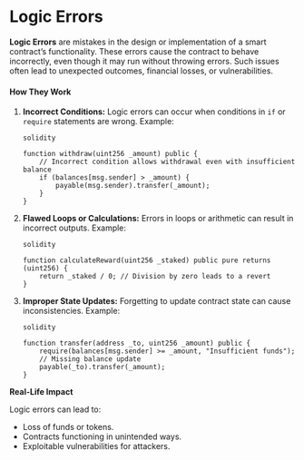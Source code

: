 # Logic Errors

**Logic Errors** are mistakes in the design or implementation of a smart contract’s functionality. These errors cause the contract to behave incorrectly, even though it may run without throwing errors. Such issues often lead to unexpected outcomes, financial losses, or vulnerabilities.

#### **How They Work** <a href="#how-they-work" id="how-they-work"></a>

1.  **Incorrect Conditions:** Logic errors can occur when conditions in `if` or `require` statements are wrong. Example:



    ```
    solidity

    function withdraw(uint256 _amount) public {
        // Incorrect condition allows withdrawal even with insufficient balance
        if (balances[msg.sender] > _amount) {
            payable(msg.sender).transfer(_amount);
        }
    }
    ```
2.  **Flawed Loops or Calculations:** Errors in loops or arithmetic can result in incorrect outputs. Example:



    ```
    solidity

    function calculateReward(uint256 _staked) public pure returns (uint256) {
        return _staked / 0; // Division by zero leads to a revert
    }
    ```
3.  **Improper State Updates:** Forgetting to update contract state can cause inconsistencies. Example:



    ```
    solidity

    function transfer(address _to, uint256 _amount) public {
        require(balances[msg.sender] >= _amount, "Insufficient funds");
        // Missing balance update
        payable(_to).transfer(_amount);
    }
    ```

**Real-Life Impact**

Logic errors can lead to:

* Loss of funds or tokens.
* Contracts functioning in unintended ways.
* Exploitable vulnerabilities for attackers.
